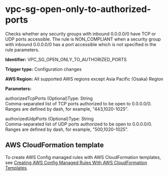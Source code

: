 # vpc\-sg\-open\-only\-to\-authorized\-ports<a name="vpc-sg-open-only-to-authorized-ports"></a>

Checks whether any security groups with inbound 0\.0\.0\.0/0 have TCP or UDP ports accessible\. The rule is NON\_COMPLIANT when a security group with inbound 0\.0\.0\.0/0 has a port accessible which is not specified in the rule parameters\. 

**Identifier:** VPC\_SG\_OPEN\_ONLY\_TO\_AUTHORIZED\_PORTS

**Trigger type:** Configuration changes

**AWS Region:** All supported AWS regions except Asia Pacific \(Osaka\) Region

**Parameters:**

authorizedTcpPorts \(Optional\)Type: String  
 Comma\-separated list of TCP ports authorized to be open to 0\.0\.0\.0/0\. Ranges are defined by dash, for example, "443,1020\-1025"\.

authorizedUdpPorts \(Optional\)Type: String  
 Comma\-separated list of UDP ports authorized to be open to 0\.0\.0\.0/0\. Ranges are defined by dash, for example, "500,1020\-1025"\.

## AWS CloudFormation template<a name="w29aac11c33c17b7d375c15"></a>

To create AWS Config managed rules with AWS CloudFormation templates, see [Creating AWS Config Managed Rules With AWS CloudFormation Templates](aws-config-managed-rules-cloudformation-templates.md)\.